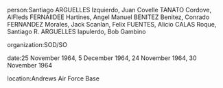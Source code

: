 person:Santiago ARGUELLES Izquierdo, Juan Covelle TANATO Cordove, AlFleds FERNAIIDEE Hartines, Angel Manuel BENITEZ Benitez, Conrado FERNANDEZ Morales, Jack Scanlan, Felix FUENTES, Alicio CALAS Roque, Santiago R. ARGUELLES Iapulerdo, Bob Gambino

organization:SOD/SO

date:25 November 1964, 5 December 1964, 24 November 1964, 30 November 1964

location:Andrews Air Force Base

